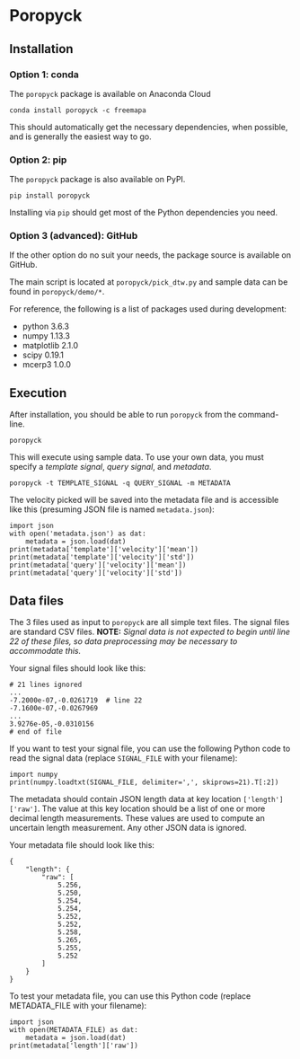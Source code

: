 # Poropyck

## Installation

### Option 1: conda

The ``poropyck`` package is available on Anaconda Cloud

    conda install poropyck -c freemapa

This should automatically get the necessary dependencies, when possible, and
is generally the easiest way to go.

### Option 2: pip

The ``poropyck`` package is also available on PyPI.

    pip install poropyck

Installing via ``pip`` should get most of the Python dependencies you need.

### Option 3 (advanced): GitHub

If the other option do no suit your needs, the package source is available on
GitHub.

The main script is located at ``poropyck/pick_dtw.py`` and sample data can be
found in ``poropyck/demo/*``.


For reference, the following is a list of packages used during development:

 * python 3.6.3
 * numpy 1.13.3
 * matplotlib 2.1.0
 * scipy 0.19.1
 * mcerp3 1.0.0

## Execution

After installation, you should be able to run ``poropyck`` from the command-line.

    poropyck

This will execute using sample data. To use your own data, you must specify a
*template signal*, *query signal*, and *metadata*.

    poropyck -t TEMPLATE_SIGNAL -q QUERY_SIGNAL -m METADATA

The velocity picked will be saved into the metadata file and is accessible
like this (presuming JSON file is named ``metadata.json``):

    import json
    with open('metadata.json') as dat:
        metadata = json.load(dat)
    print(metadata['template']['velocity']['mean'])
    print(metadata['template']['velocity']['std'])
    print(metadata['query']['velocity']['mean'])
    print(metadata['query']['velocity']['std'])


## Data files

The 3 files used as input to ``poropyck`` are all simple text files. The
signal files are standard CSV files. **NOTE:** *Signal data is not expected
to begin until line 22 of these files, so data preprocessing may be necessary
to accommodate this.*

Your signal files should look like this:

    # 21 lines ignored
    ...
    -7.2000e-07,-0.0261719  # line 22
    -7.1600e-07,-0.0267969
    ...
    3.9276e-05,-0.0310156
    # end of file

If you want to test your signal file, you can use the following Python code
to read the signal data (replace ``SIGNAL_FILE`` with your filename):

    import numpy
    print(numpy.loadtxt(SIGNAL_FILE, delimiter=',', skiprows=21).T[:2])

The metadata should contain JSON length data at key location
``['length']['raw']``. The value at this key location should be a list of one
or more decimal length measurements. These values are used to compute an
uncertain length measurement. Any other JSON data is ignored.

Your metadata file should look like this:

    {
        "length": {
            "raw": [
                5.256,
                5.250,
                5.254,
                5.254,
                5.252,
                5.252,
                5.258,
                5.265,
                5.255,
                5.252
            ]
        }
    }

To test your metadata file, you can use this Python code (replace
METADATA_FILE with your filename):

    import json
    with open(METADATA_FILE) as dat:
        metadata = json.load(dat)
    print(metadata['length']['raw'])
